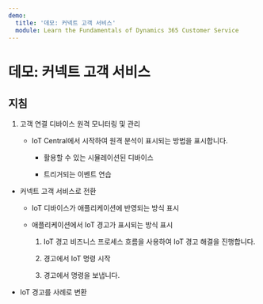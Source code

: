 ```yaml
---
demo:
  title: '데모: 커넥트 고객 서비스'
  module: Learn the Fundamentals of Dynamics 365 Customer Service
---
```


# 데모: 커넥트 고객 서비스

## 지침

1. 고객 연결 디바이스 원격 모니터링 및 관리

    - IoT Central에서 시작하여 원격 분석이 표시되는 방법을 표시합니다.

        - 활용할 수 있는 시뮬레이션된 디바이스

        - 트리거되는 이벤트 연습

- 커넥트 고객 서비스로 전환 

    - IoT 디바이스가 애플리케이션에 반영되는 방식 표시

    - 애플리케이션에서 IoT 경고가 표시되는 방식 표시

        1. IoT 경고 비즈니스 프로세스 흐름을 사용하여 IoT 경고 해결을 진행합니다.

        2. 경고에서 IoT 명령 시작

        3. 경고에서 명령을 보냅니다. 

- IoT 경고를 사례로 변환

